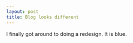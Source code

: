 ```yaml
---
layout: post
title: Blog looks different
---
```


I finally got around to doing a redesign.  It is blue.